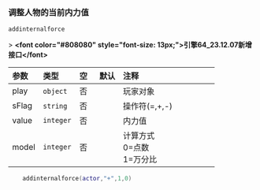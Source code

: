 ### 调整人物的当前内力值

`addinternalforce`

&gt; **&lt;font color="#808080" style="font-size: 13px;"&gt;引擎64_23.12.07新增接口&lt;/font&gt;**

| 参数  | 类型      | 空   | 默认 | 注释                           |
| :---- | :-------- | :--- | :--- | :----------------------------- |
| play  | `object`  | 否   |      | 玩家对象                       |
| sFlag | `string`  | 否   |      | 操作符(=,+,-)                  |
| value | `integer` | 否   |      | 内力值                         |
| model | `integer` | 否   |      | 计算方式<br />0=点数<br />1=万分比 |
```lua
    addinternalforce(actor,"+",1,0)
```
